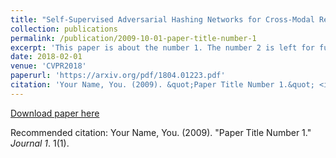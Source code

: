 ```yaml
---
title: "Self-Supervised Adversarial Hashing Networks for Cross-Modal Retrieval"
collection: publications
permalink: /publication/2009-10-01-paper-title-number-1
excerpt: 'This paper is about the number 1. The number 2 is left for future work.'
date: 2018-02-01
venue: 'CVPR2018'
paperurl: 'https://arxiv.org/pdf/1804.01223.pdf'
citation: 'Your Name, You. (2009). &quot;Paper Title Number 1.&quot; <i>Journal 1</i>. 1(1).'
---
```


[Download paper here](https://arxiv.org/pdf/1804.01223.pdf)

Recommended citation: Your Name, You. (2009). "Paper Title Number 1." <i>Journal 1</i>. 1(1).
